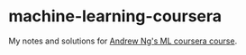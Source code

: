 machine-learning-coursera
=========================

My notes and solutions for [Andrew Ng's ML coursera course](http://www.coursera.org/course/machlearning).

